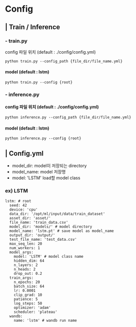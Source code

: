 # Config

## | Train / Inference
### - train.py
config 파일 위치 (default : ./config/config.yml)

`
python train.py --config_path {file_dir/file_name.yml}
`

#### model (default : lstm)

`
python train.py --config {root}
`
### - inference.py
#### config 파일 위치 (default : ./config/config.yml)

`
python inference.py --config_path {file_dir/file_name.yml}
`

#### model (default : lstm)

`
python inference.py --config {root}
`


## | Config.yml
- model_dir: model이 저장되는 directory
- model_name: model 저장명
- model: 'LSTM' load할 model class
### ex) LSTM
```
lstm: # root
  seed: 42
  device: 'cpu'
  data_dir: '/opt/ml/input/data/train_dataset'
  asset_dir: 'asset/'
  file_name: 'train_data.csv'
  model_dir: 'models/' # model directory
  model_name: 'lstm.pt' # save model as model_name
  output_dir: 'output/'
  test_file_name: 'test_data.csv'  
  max_seq_len: 20
  num_workers: 1
  model_args:
    model: 'LSTM' # model class name
    hidden_dim: 64
    n_layers: 2
    n_heads: 2
    drop_out: 0.2
  train_args:
    n_epochs: 20
    batch_size: 64
    lr: 0.0001
    clip_grad: 10
    patience: 5
    log_steps: 50
    optimizer: 'adam'
    scheduler: 'plateau'
  wandb:
    name: 'lstm' # wandb run name
```
